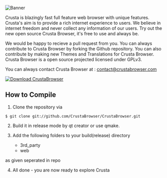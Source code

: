 ![Banner](https://github.com/CrustaBrowser/CrustaBrowser/blob/master/banner.png) 

Crusta is blazingly fast full feature web browser with unique features. Crusta's aim is to provide a rich internet experience to users. We believe in internet freedom and never collect any information of our users.
Try out the new open source Crusta Browser, it's free to use and always be.

We would be happy to recieve a pull request from you. You can always contribute to Crusta Browser by forking the Github repository. You can also contribute by making new Themes and Translations for Crusta Browser. Crusta Browser is a open source projected licensed under GPLv3.

You can always contact Crusta Browser at : contact@crustabrowser.com

[![Download CrustaBrowser](https://a.fsdn.com/con/app/sf-download-button)](https://sourceforge.net/projects/crustabrowser/files/latest/download)

## How to Compile ##

1. Clone the repository via

```$ git clone git://github.com/CrustaBrowser/CrustaBrowser.git```

2. Build it in release mode by qt creator or use qmake.

3. Add the following folders to your build(release) directory
    * 3rd_party
    * web
  
 as given seperated in repo
 
4. All done - you are now ready to explore Crusta

